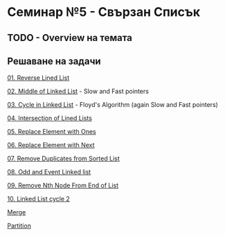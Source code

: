 # Семинар №5 - Свързан Списък
## TODO - Overview на темата

## Решаване на задачи

[01. Reverse Lined List](https://www.hackerrank.com/challenges/reverse-a-linked-list/problem)

[02. Middle of Linked List](https://leetcode.com/problems/middle-of-the-linked-list/description/) - Slow and Fast pointers

[03. Cycle in Linked List](https://www.hackerrank.com/challenges/detect-whether-a-linked-list-contains-a-cycle/problem) - Floyd's Algorithm (again Slow and Fast pointers)

[04. Intersection of Lined Lists](https://leetcode.com/problems/intersection-of-two-linked-lists/description/)

[05. Replace Element with Ones](https://www.hackerrank.com/contests/sda-test-2022-2023-wdfgs/challenges/challenge-3729)

[06. Replace Element with Next](https://www.hackerrank.com/contests/sda-test-2022-2023-wdfgs/challenges/challenge-3730)

[07. Remove Duplicates from Sorted List](https://leetcode.com/problems/remove-duplicates-from-sorted-list/)

[08. Odd and Event Linked list](https://leetcode.com/problems/odd-even-linked-list/)

[09. Remove Nth Node From End of List](https://leetcode.com/problems/remove-nth-node-from-end-of-list/)

[10. Linked List cycle 2](https://leetcode.com/problems/linked-list-cycle-ii/)

[Merge](./Misc/Merge/mergeExample.cpp)

[Partition](./Misc/Partition/partitionExample.cpp)